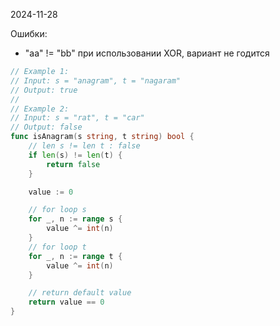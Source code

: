 2024-11-28

Ошибки:
- "aa" != "bb" при использовании XOR, вариант не годится

```go
// Example 1:
// Input: s = "anagram", t = "nagaram"
// Output: true
//
// Example 2:
// Input: s = "rat", t = "car"
// Output: false
func isAnagram(s string, t string) bool {
    // len s != len t : false
    if len(s) != len(t) {
        return false
    }

    value := 0

    // for loop s
    for _, n := range s {
        value ^= int(n)
    }
    // for loop t
    for _, n := range t {
        value ^= int(n)
    }

    // return default value
    return value == 0
}
```